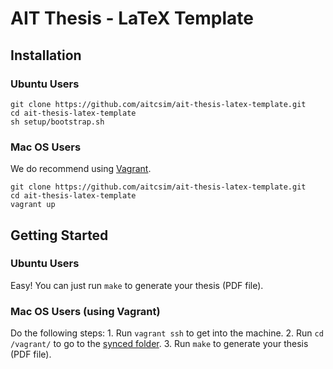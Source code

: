 # AIT Thesis - LaTeX Template

Installation
------------
### Ubuntu Users
```
git clone https://github.com/aitcsim/ait-thesis-latex-template.git
cd ait-thesis-latex-template
sh setup/bootstrap.sh
```

### Mac OS Users
We do recommend using [Vagrant].
```
git clone https://github.com/aitcsim/ait-thesis-latex-template.git
cd ait-thesis-latex-template
vagrant up
```

Getting Started
------------
### Ubuntu Users
Easy! You can just run `make` to generate your thesis (PDF file).

### Mac OS Users (using Vagrant)
Do the following steps:
    1. Run `vagrant ssh` to get into the machine.
    2. Run `cd /vagrant/` to go to the [synced folder].
    3. Run `make` to generate your thesis (PDF file).

[Vagrant]:https://www.vagrantup.com/
[synced folder]:http://docs.vagrantup.com/v2/synced-folders/
